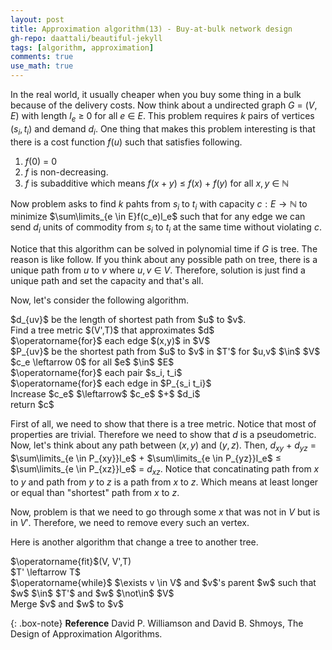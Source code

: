 ```yaml
---
layout: post
title: Approximation algorithm(13) - Buy-at-bulk network design
gh-repo: daattali/beautiful-jekyll
tags: [algorithm, approximation]
comments: true
use_math: true
---
```


In the real world, it usually cheaper when you buy some thing in a bulk because of the delivery costs.
Now think about a undirected graph $G$ $=$ $(V,E)$ with length $l_e$ $\ge$ $0$ for all $e$ $\in$ $E$.
This problem requires $k$ pairs of vertices $(s_i,t_i)$ and demand $d_i$.
One thing that makes this problem interesting is that there is a cost function $f(u)$ such that satisfies following.

1. $f(0)$ $=$ $0$
2. $f$ is non-decreasing.
3. $f$ is subadditive which means $f(x + y)$ $\le$ $f(x)$ $+$ $f(y)$ for all $x, y$ $\in$ $\mathbb{N}$

Now problem asks to find $k$ pahts from $s_i$ to $t_i$ with capacity $c:E \rightarrow \mathbb{N}$
to minimize $\sum\limits_{e \in E}f(c_e)l_e$
such that for any edge we can send $d_i$ units of commodity from $s_i$ to $t_i$ at the same time without violating $c$.

Notice that this algorithm can be solved in polynomial time if $G$ is tree.
The reason is like follow.
If you think about any possible path on tree, there is a unique path from $u$ to $v$ where $u,v$ $\in$ $V$.
Therefore, solution is just find a unique path and set the capacity and that's all.

Now, let's consider the following algorithm.

<div class="alg">
    $d_{uv}$ be the length of shortest path from $u$ to $v$.<br>
    Find a tree metric $(V',T)$ that approximates $d$<br>
    $\operatorname{for}$ each edge $(x,y)$ in $V$
    <div class="alg">
        $P_{uv}$ be the shortest path from $u$ to $v$ in $T'$ for $u,v$ $\in$ $V$
    </div>
    $c_e \leftarrow 0$ for all $e$ $\in$ $E$<br>
    $\operatorname{for}$ each pair $s_i, t_i$
    <div class="alg">
        $\operatorname{for}$ each edge in $P_{s_i t_i}$
        <div class="alg">
            Increase $c_e$ $\leftarrow$ $c_e$ $+$ $d_i$ 
        </div>
    </div>
    return $c$
</div>

First of all, we need to show that there is a tree metric.
Notice that most of properties are trivial.
Therefore we need to show that $d$ is a pseudometric.
Now, let's think about any path between $(x,y)$ and $(y,z)$.
Then, $d_{xy}$ $+$ $d_{yz}$ $=$ $\sum\limits_{e \in P_{xy}}l_e$ $+$ $\sum\limits_{e \in P_{yz}}l_e$ $\le$ $\sum\limits_{e \in P_{xz}}l_e$ $=$ $d_{xz}$.
Notice that concatinating path from $x$ to $y$ and path from $y$ to $z$ is a path from $x$ to $z$.
Which means at least longer or equal than "shortest" path from $x$ to $z$.

Now, problem is that we need to go through some $x$ that was not in $V$ but is in $V'$.
Therefore, we need to remove every such an vertex.

Here is another algorithm that change a tree to another tree.
<div class="alg">
    $\operatorname{fit}$(V, V',T)
    <div class="alg">
        $T' \leftarrow T$<br>
        $\operatorname{while}$ $\exists v \in V$ and $v$'s parent $w$ such that $w$ $\in$ $T'$ and $w$ $\not\in$ $V$
        <div class="alg">
            Merge $v$ and $w$ to $v$
        </div>
    </div>
</div>


{: .box-note}
**Reference** David P. Williamson and David B. Shmoys, The Design of Approximation Algorithms.